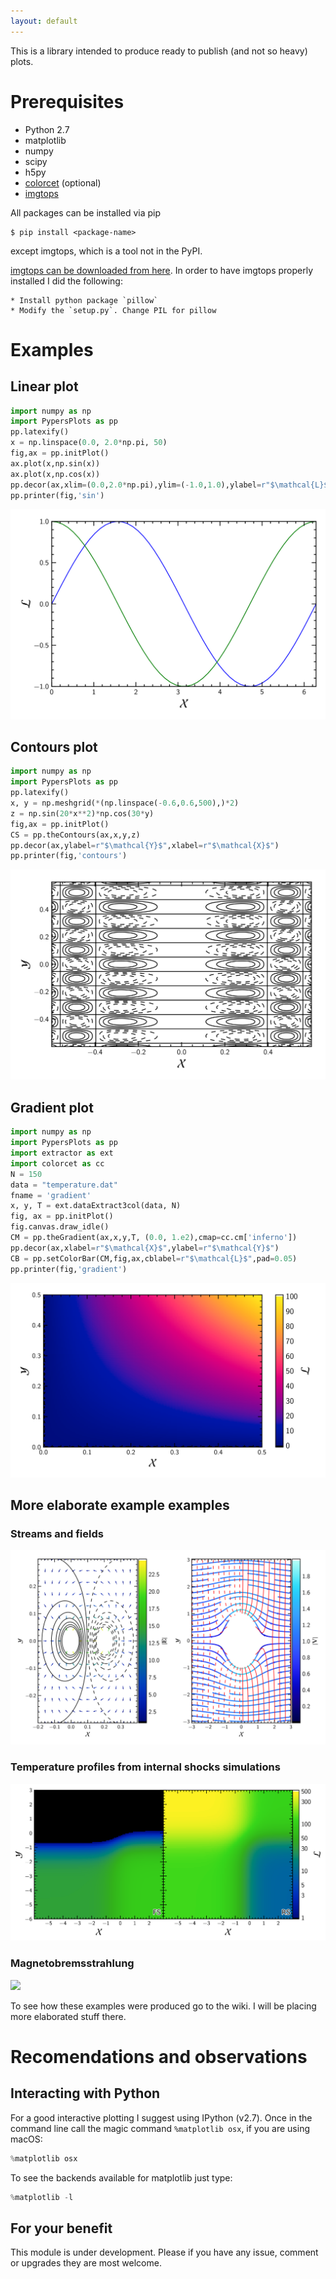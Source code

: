 ```yaml
---
layout: default
---
```


This is a library intended to produce ready to publish (and not so heavy) plots.

# Prerequisites #

  * Python 2.7
  * matplotlib
  * numpy
  * scipy
  * h5py
  * [colorcet](https://bokeh.github.io/colorcet/) (optional)
  * [imgtops](http://imgtops.sourceforge.net/)

All packages can be installed via pip
``` shell
$ pip install <package-name>
```
except imgtops, which is a tool not in the PyPI.

[imgtops can be downloaded from here](http://imgtops.sourceforge.net/). In
order to have imgtops properly installed I did the following:

    * Install python package `pillow`
    * Modify the `setup.py`. Change PIL for pillow

# Examples #

## Linear plot ##

```python
import numpy as np
import PypersPlots as pp
pp.latexify()
x = np.linspace(0.0, 2.0*np.pi, 50)
fig,ax = pp.initPlot()
ax.plot(x,np.sin(x))
ax.plot(x,np.cos(x))
pp.decor(ax,xlim=(0.0,2.0*np.pi),ylim=(-1.0,1.0),ylabel=r"$\mathcal{L}$",xlabel=r"$\mathcal{X}$")
pp.printer(fig,'sin')
```
![](README_figs/sin.png)

## Contours plot ##

``` python
import numpy as np
import PypersPlots as pp
pp.latexify()
x, y = np.meshgrid(*(np.linspace(-0.6,0.6,500),)*2)
z = np.sin(20*x**2)*np.cos(30*y)
fig,ax = pp.initPlot()
CS = pp.theContours(ax,x,y,z)
pp.decor(ax,ylabel=r"$\mathcal{Y}$",xlabel=r"$\mathcal{X}$")
pp.printer(fig,'contours')
```
![](README_figs/contours.png)

## Gradient plot ##

``` python
import numpy as np
import PypersPlots as pp
import extractor as ext
import colorcet as cc
N = 150
data = "temperature.dat"
fname = 'gradient'
x, y, T = ext.dataExtract3col(data, N)
fig, ax = pp.initPlot()
fig.canvas.draw_idle()
CM = pp.theGradient(ax,x,y,T, (0.0, 1.e2),cmap=cc.cm['inferno'])
pp.decor(ax,xlabel=r"$\mathcal{X}$",ylabel=r"$\mathcal{Y}$")
CB = pp.setColorBar(CM,fig,ax,cblabel=r"$\mathcal{L}$",pad=0.05)
pp.printer(fig,'gradient')

```
![](README_figs/gradient.png)

## More elaborate example examples ##

### Streams and fields ###
![](README_figs/fields_and_streams.png)

### Temperature profiles from internal shocks simulations ###
![](README_figs/sL_sR_T.png)

### Magnetobremsstrahlung ###
![](README_figs/mbs.png)

To see how these examples were produced go to the wiki. I will be placing
more elaborated stuff there.

# Recomendations and observations #

## Interacting with Python ##
For a good interactive plotting I suggest using IPython (v2.7). Once in the
command line call the magic command `%matplotlib osx`, if you are using
macOS:
``` python
%matplotlib osx
```
To see the backends available for matplotlib just type:
``` python
%matplotlib -l
```

## For your benefit ##

This module is under development. Please if you have any issue, comment or
upgrades they are most welcome.
